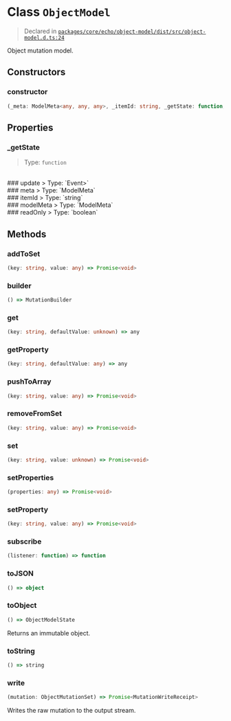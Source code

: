 # Class `ObjectModel`
> Declared in [`packages/core/echo/object-model/dist/src/object-model.d.ts:24`]()


Object mutation model.

## Constructors
### constructor
```ts
(_meta: ModelMeta<any, any, any>, _itemId: string, _getState: function, _mutationWriter: MutationWriter<ObjectMutationSet>) => ObjectModel
```

## Properties
### _getState 
> Type: `function`
<br/>
### update 
> Type: `Event<Model<ObjectModelState, ObjectMutationSet>>`
<br/>
### meta 
> Type: `ModelMeta<any, any, any>`
<br/>
### itemId
> Type: `string`
<br/>
### modelMeta
> Type: `ModelMeta<any, any, any>`
<br/>
### readOnly
> Type: `boolean`
<br/>

## Methods
### addToSet
```ts
(key: string, value: any) => Promise<void>
```
### builder
```ts
() => MutationBuilder
```
### get
```ts
(key: string, defaultValue: unknown) => any
```
### getProperty
```ts
(key: string, defaultValue: any) => any
```
### pushToArray
```ts
(key: string, value: any) => Promise<void>
```
### removeFromSet
```ts
(key: string, value: any) => Promise<void>
```
### set
```ts
(key: string, value: unknown) => Promise<void>
```
### setProperties
```ts
(properties: any) => Promise<void>
```
### setProperty
```ts
(key: string, value: any) => Promise<void>
```
### subscribe
```ts
(listener: function) => function
```
### toJSON
```ts
() => object
```
### toObject
```ts
() => ObjectModelState
```
Returns an immutable object.
### toString
```ts
() => string
```
### write
```ts
(mutation: ObjectMutationSet) => Promise<MutationWriteReceipt>
```
Writes the raw mutation to the output stream.